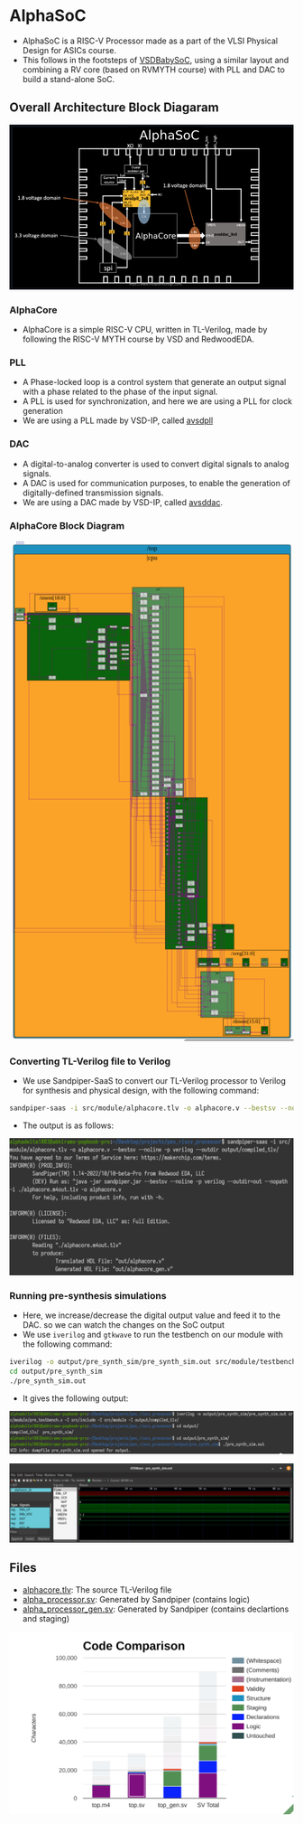 # AlphaSoC
- AlphaSoC is a RISC-V Processor made as a part of the VLSI Physical Design for ASICs course.
- This follows in the footsteps of [VSDBabySoC](https://github.com/manili/VSDBabySoC), using a similar layout and combining a RV core (based on RVMYTH course) with PLL and DAC to build a stand-alone SoC.

## Overall Architecture Block Diagaram

![AlphaSoC](images/Diagram.png)


### AlphaCore 
- AlphaCore is a simple RISC-V CPU, written in TL-Verilog, made by following the RISC-V MYTH course by VSD and RedwoodEDA.

### PLL
- A Phase-locked loop is a control system that generate an output signal with a phase related to the phase of the input signal.
- A PLL is used for synchronization, and here we are using a PLL for clock generation
- We are using a PLL made by VSD-IP, called [avsdpll](https://github.com/vsdip/rvmyth_avsdpll_interface)

### DAC
- A digital-to-analog converter is used to convert digital signals to analog signals.
- A DAC is used for communication purposes, to enable the generation of digitally-defined transmission signals.
- We are using a DAC made by VSD-IP, called [avsddac](https://github.com/vsdip/rvmyth_avsddac_interface).

### AlphaCore Block Diagram

![Block Diagram](images/block_diagram.png)

### Converting TL-Verilog file to Verilog
- We use Sandpiper-SaaS to convert our TL-Verilog processor to Verilog for synthesis and physical design, with the following command:
```bash
sandpiper-saas -i src/module/alphacore.tlv -o alphacore.v --bestsv --noline -p verilog --outdir output/compiled_tlv
```
- The output is as follows:

![Result](images/sandpiper_op.png)

### Running pre-synthesis simulations
- Here, we increase/decrease the digital output value and feed it to the DAC. so we can watch the changes on the SoC output
- We use `iverilog` and `gtkwave` to run the testbench on our module with the following command:
```bash
iverilog -o output/pre_synth_sim/pre_synth_sim.out src/module/testbench.v -I src/include -I src/module -I output/compiled_tlv
cd output/pre_synth_sim
./pre_synth_sim.out
```
- It gives the following output:

![pre_synth_term](images/pre_synth_term.png)

![pre_synth_waveform](images/pre_synth_waveform.png)


## Files
- [alphacore.tlv](src/module/alphacore.tlv): The source TL-Verilog file
- [alpha_processor.sv](src/module/alpha_processor.sv): Generated by Sandpiper (contains logic)
- [alpha_processor_gen.sv](src/module/alpha_processor_gen.sv): Generated by Sandpiper (contains declartions and staging)

![Code Comparision](images/code_comparision.png)
